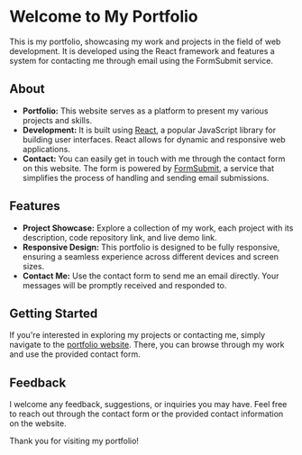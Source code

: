 # Welcome to My Portfolio

This is my portfolio, showcasing my work and projects in the field of web development. It is developed using the React framework and features a system for contacting me through email using the FormSubmit service.

## About

- **Portfolio:** This website serves as a platform to present my various projects and skills.
- **Development:** It is built using [React](https://reactjs.org/), a popular JavaScript library for building user interfaces. React allows for dynamic and responsive web applications.
- **Contact:** You can easily get in touch with me through the contact form on this website. The form is powered by [FormSubmit](https://formsubmit.co/), a service that simplifies the process of handling and sending email submissions.

## Features

- **Project Showcase:** Explore a collection of my work, each project with its description, code repository link, and live demo link.
- **Responsive Design:** This portfolio is designed to be fully responsive, ensuring a seamless experience across different devices and screen sizes.
- **Contact Me:** Use the contact form to send me an email directly. Your messages will be promptly received and responded to.

## Getting Started

If you're interested in exploring my projects or contacting me, simply navigate to the [portfolio website](https://your-portfolio-url.com). There, you can browse through my work and use the provided contact form.

## Feedback

I welcome any feedback, suggestions, or inquiries you may have. Feel free to reach out through the contact form or the provided contact information on the website.

Thank you for visiting my portfolio!